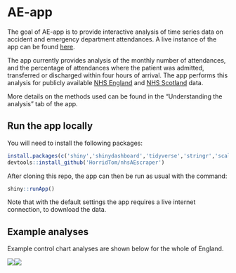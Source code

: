 
<!-- README.md is generated from README.Rmd. Please edit that file -->

# AE-app

The goal of AE-app is to provide interactive analysis of time series
data on accident and emergency department attendances. A live instance
of the app can be found [here](https://clahrcnwl.shinyapps.io/ae-app/).

The app currently provides analysis of the monthly number of
attendances, and the percentage of attendances where the patient was
admitted, transferred or discharged within four hours of arrival. The
app performs this analysis for publicly available [NHS
England](https://www.england.nhs.uk/statistics/statistical-work-areas/ae-waiting-times-and-activity/)
and [NHS
Scotland](http://www.isdscotland.org/Health-Topics/Emergency-Care/Publications/data-tables2017.asp?id)
data.

More details on the methods used can be found in the “Understanding the
analysis” tab of the app.

## Run the app locally

You will need to install the following packages:

``` r
install.packages(c('shiny','shinydashboard','tidyverse','stringr','scales','zoo','wktmo','testthat'))
devtools::install_github('HorridTom/nhsAEscraper')
```

After cloning this repo, the app can then be run as usual with the
command:

``` r
shiny::runApp()
```

Note that with the default settings the app requires a live internet
connection, to download the data.

## Example analyses

Example control chart analyses are shown below for the whole of England.

![](README_files/figure-gfm/england-1.png)<!-- -->![](README_files/figure-gfm/england-2.png)<!-- -->
